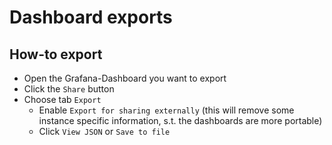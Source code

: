 # Dashboard exports
## How-to export
- Open the Grafana-Dashboard you want to export
- Click the `Share` button
- Choose tab `Export`
  - Enable `Export for sharing externally` (this will remove some instance specific information, s.t. the dashboards are more portable)
  - Click `View JSON` or `Save to file`